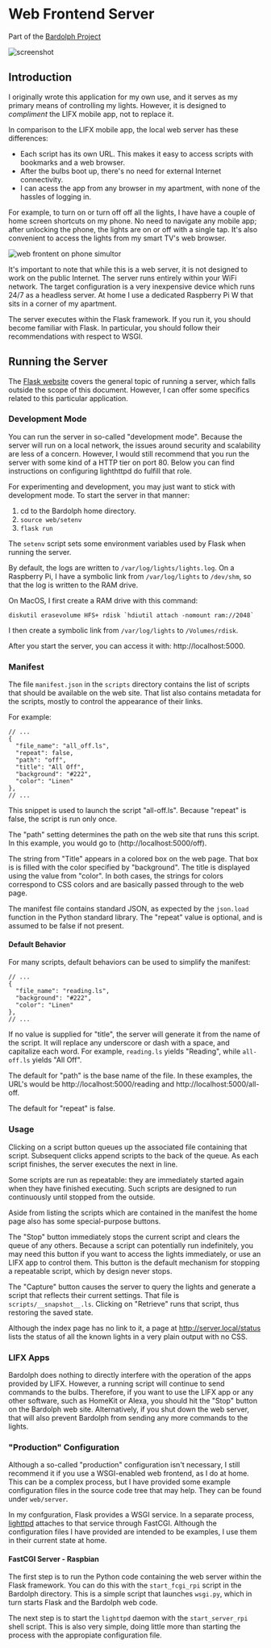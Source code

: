 # Web Frontend Server

Part of the [Bardolph Project](https://www.bardolph.org)

![screenshot](web_mobile.png)
## Introduction
I originally wrote this application for my own use, and it serves
as my primary means of controlling my lights. However, it is designed to
*compliment* the LIFX mobile app, not to replace it.

In comparison to the LIFX mobile app, the local web server has these 
differences:
* Each script has its own URL. This makes it easy to access scripts with
bookmarks and a web browser.
* After the bulbs boot up, there's no need for external Internet connectivity.
* I can acess the app from any browser in my apartment, with none of the
hassles of logging in.

For example, to turn on or turn off off all the lights, I have have a couple
of home screen shortcuts on my phone. No need to navigate any mobile
app; after unlocking the phone, the lights are on or off with a single tap.
It's also  convenient to access the lights from my smart TV's web browser.

![web frontent on phone simultor](home.png)

It's important to note that while this is a web server, it is not designed to
work on the public Internet. The server runs entirely within your WiFi
network. The target configuration is a very inexpensive device which
runs 24/7 as a headless server. At home I use a dedicated Raspberry Pi W
that sits in a corner of my apartment.

The server executes within the Flask framework. If you run it,
you should become familiar with Flask. In particular, you 
should follow their recommendations with respect to WSGI.

## Running the Server
The [Flask website](https://flask.palletsprojects.com) covers the general
topic of running a server, which falls outside the scope of this document. 
However, I can offer some specifics related to this particular application.

### Development Mode
You can run the server in so-called "development mode". Because the
server will run on a local network, the issues around security and
scalability are less of a concern. However, I would still recommend that
you run the server with some kind of a HTTP tier on port 80. Below you
can find instructions on configuring lighthttpd do fulfill that role.

For experimenting and development, you may just want to stick with
development mode. To start the server in that manner:
1. cd to the Bardolph home directory.
1. ``source web/setenv``
1. ``flask run``

The `setenv` script sets some environment variables used by Flask when
running the server.

By default, the logs are written to `/var/log/lights/lights.log`. On a Raspberry
Pi, I have a symbolic link from `/var/log/lights` to `/dev/shm`, so that the
log is written to the RAM drive.

On MacOS, I first create a RAM drive with this command:
```
diskutil erasevolume HFS+ rdisk `hdiutil attach -nomount ram://2048`
```
I then create a symbolic link from `/var/log/lights` to `/Volumes/rdisk`.

After you start the server, you can access it with:
http://localhost:5000.

### Manifest
The file `manifest.json` in the `scripts` directory contains the list of
scripts that should be available on the web site. That list also contains 
metadata for the scripts, mostly to control the appearance of their links. 

For example:
```
// ...
{  
  "file_name": "all_off.ls",
  "repeat": false,
  "path": "off",
  "title": "All Off",
  "background": "#222",
  "color": "Linen"
},
// ...
```
This snippet is used to launch the script "all-off.ls". Because "repeat" is
false, the script is run only once. 

The "path" setting determines the path on the web site that runs this script.
In this example, you would go to (http://localhost:5000/off).

The string from "Title" appears in a colored box on the web page. That box
is is filled with the color specified by "background". The title is displayed
using the value from "color". In both cases, the strings for colors correspond
to CSS colors and are basically passed through to the web page.

The manifest file contains standard JSON, as expected by the `json.load`
function in the Python standard library. The "repeat" value is optional,
and is assumed to be false if not present.

#### Default Behavior
For many scripts, default behaviors can be used to simplify the manifest:

```
// ...
{  
  "file_name": "reading.ls",
  "background": "#222",
  "color": "Linen"
},
// ...
```
If no value is supplied for "title", the server will generate it from the
name of the script. It will replace any underscore or dash with a space, and
capitalize each word. For example, `reading.ls` yields "Reading", 
while `all-off.ls` yields "All Off".

The default for "path" is the base name of the file. In these examples, the URL's
would be http://localhost:5000/reading and http://localhost:5000/all-off.

The default for "repeat" is false.

### Usage
Clicking on a script button queues up the associated file containing that
script. Subsequent clicks append scripts to the back of the queue. As each
script finishes, the server executes the next in line.

Some scripts are run as repeatable: they are immediately started again when 
they have finished executing. Such scripts are designed to run continuously 
until stopped from the outside.

Aside from listing the scripts which are contained in the manifest the home page
also has some special-purpose buttons.

The "Stop" button immediately stops the current script and clears the queue of
any others. Because a script can potentially run indefinitely, you may need
this button if you want to access the lights immediately, or use an LIFX
app to control them. This button is the default mechanism for stopping a
repeatable script, which by design never stops.

The "Capture" button causes the server to query the lights and generate
a script that reflects their current settings. That file is
`scripts/__snapshot__.ls`. Clicking on "Retrieve" runs that script, thus
restoring the saved state.

Although the index page has no link to it, a page at http://server.local/status
lists the status of all the known lights in a very plain output with no CSS.

### LIFX Apps
Bardolph does nothing to directly interfere with the operation of the apps provided
by LIFX. However, a running script will continue to send commands to the bulbs.
Therefore, if you want to use the LIFX app or any other software, such as HomeKit
or Alexa, you should hit the "Stop" button on the Bardolph web site. Alternatively,
if you shut down the web server, that will also prevent Bardolph from sending any
more commands to the lights.

### "Production" Configuration
Although a so-called "production" configuration isn't necessary, I still recommend
it if you use a WSGI-enabled web frontend, as I do at home. This can be a complex
process, but I have provided some example configuration files in the source code
tree that may help. They can be found under `web/server`.

In my confguration, Flask provides a WSGI service. In a separate process,
[lighttpd]([https://https://www.lighttpd.net) attaches to that service through
FastCGI. Although the configuration files I have provided are intended to be
examples, I use them in their current state at home.

#### FastCGI Server - Raspbian
The first step is to run the Python code containing the web server within the
Flask framework. You can do this with the `start_fcgi_rpi` script in the
Bardolph directory. This is a simple script that launches `wsgi.py`, which in
turn starts Flask and the Bardolph web code.

The next step is to start the `lighttpd` daemon with the `start_server_rpi`
shell script. This is also very simple, doing little more than starting the process
with the appropiate configuration file.

